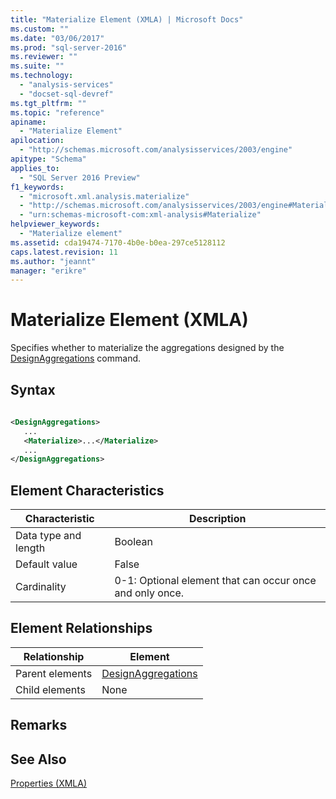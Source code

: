 ```yaml
---
title: "Materialize Element (XMLA) | Microsoft Docs"
ms.custom: ""
ms.date: "03/06/2017"
ms.prod: "sql-server-2016"
ms.reviewer: ""
ms.suite: ""
ms.technology: 
  - "analysis-services"
  - "docset-sql-devref"
ms.tgt_pltfrm: ""
ms.topic: "reference"
apiname: 
  - "Materialize Element"
apilocation: 
  - "http://schemas.microsoft.com/analysisservices/2003/engine"
apitype: "Schema"
applies_to: 
  - "SQL Server 2016 Preview"
f1_keywords: 
  - "microsoft.xml.analysis.materialize"
  - "http://schemas.microsoft.com/analysisservices/2003/engine#Materialize"
  - "urn:schemas-microsoft-com:xml-analysis#Materialize"
helpviewer_keywords: 
  - "Materialize element"
ms.assetid: cda19474-7170-4b0e-b0ea-297ce5128112
caps.latest.revision: 11
ms.author: "jeannt"
manager: "erikre"
---
```

# Materialize Element (XMLA)
  Specifies whether to materialize the aggregations designed by the [DesignAggregations](../../../analysis-services/xmla/xml-elements-commands/designaggregations-element-xmla.md) command.  
  
## Syntax  
  
```xml  
  
<DesignAggregations>  
   ...  
   <Materialize>...</Materialize>  
   ...  
</DesignAggregations>  
```  
  
## Element Characteristics  
  
|Characteristic|Description|  
|--------------------|-----------------|  
|Data type and length|Boolean|  
|Default value|False|  
|Cardinality|0-1: Optional element that can occur once and only once.|  
  
## Element Relationships  
  
|Relationship|Element|  
|------------------|-------------|  
|Parent elements|[DesignAggregations](../../../analysis-services/xmla/xml-elements-commands/designaggregations-element-xmla.md)|  
|Child elements|None|  
  
## Remarks  
  
## See Also  
 [Properties &#40;XMLA&#41;](../Topic/Properties%20\(XMLA\).md)  
  
  